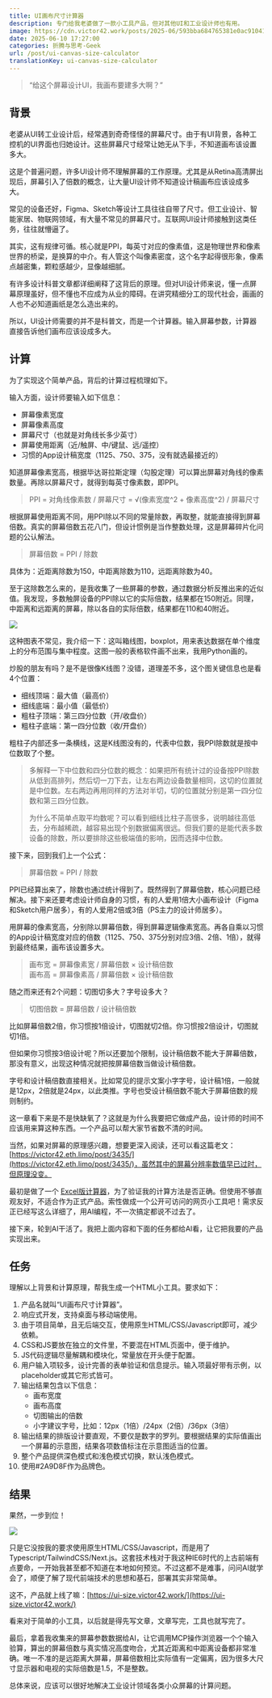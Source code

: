 ```yaml
---
title: UI画布尺寸计算器
description: 专门给我老婆做了一款小工具产品，但对其他UI和工业设计师也有用。
image: https://cdn.victor42.work/posts/2025-06/593bba684765381e0ac910413a657590.webp
date: 2025-06-10 17:27:00
categories: 折腾与思考-Geek
url: /post/ui-canvas-size-calculator
translationKey: ui-canvas-size-calculator
---
```


> “给这个屏幕设计UI，我画布要建多大啊？”

## 背景

老婆从UI转工业设计后，经常遇到奇奇怪怪的屏幕尺寸。由于有UI背景，各种工控机的UI界面也归她设计。这些屏幕尺寸经常让她无从下手，不知道画布该设置多大。

这是个普遍问题，许多UI设计师不理解屏幕的工作原理。尤其是从Retina高清屏出现后，屏幕引入了倍数的概念，让大量UI设计师不知道设计稿画布应该设成多大。

常见的设备还好，Figma、Sketch等设计工具往往自带了尺寸。但工业设计、智能家居、物联网领域，有大量不常见的屏幕尺寸。互联网UI设计师接触到这类任务，往往就懵逼了。

其实，这有规律可循。核心就是PPI，每英寸对应的像素值，这是物理世界和像素世界的桥梁，是换算的中介。有人管这个叫像素密度，这个名字起得很形象，像素点越密集，颗粒感越少，显像越细腻。

有许多设计科普文章都详细阐释了这背后的原理。但对UI设计师来说，懂一点屏幕原理虽好，但不懂也不应成为从业的障碍。在讲究精细分工的现代社会，画画的人也不必知道画纸是怎么造出来的。

所以，UI设计师需要的并不是科普文，而是一个计算器。输入屏幕参数，计算器直接告诉他们画布应该设成多大。

## 计算

为了实现这个简单产品，背后的计算过程梳理如下。

输入方面，设计师要输入如下信息：

- 屏幕像素宽度
- 屏幕像素高度
- 屏幕尺寸（也就是对角线长多少英寸）
- 屏幕使用距离（近/触屏、中/键鼠、远/遥控）
- 习惯的App设计稿宽度（1125、750、375，没有就选最接近的）

知道屏幕像素宽高，根据毕达哥拉斯定理（勾股定理）可以算出屏幕对角线的像素数量。再除以屏幕尺寸，就得到每英寸像素数，即PPI。

> PPI = 对角线像素数 / 屏幕尺寸 = √(像素宽度^2 + 像素高度^2) / 屏幕尺寸

根据屏幕使用距离不同，用PPI除以不同的常量除数，再取整，就能直接得到屏幕倍数。真实的屏幕倍数五花八门，但设计惯例是当作整数处理，这是屏幕碎片化问题的公认解法。

> 屏幕倍数 = PPI / 除数

具体为：近距离除数为150，中距离除数为110，远距离除数为40。

至于这除数怎么来的，是我收集了一些屏幕的参数，通过数据分析反推出来的近似值。我发现，多数触屏设备的PPI除以它的实际倍数，结果都在150附近。同理，中距离和远距离的屏幕，除以各自的实际倍数，结果都在110和40附近。

![](https://cdn.victor42.work/posts/2025-06/15386d1877e20780e6c1b43dbf92ab10.webp)

这种图表不常见，我介绍一下：这叫箱线图，boxplot，用来表达数据在单个维度上的分布范围与集中程度。这图一般的表格软件画不出来，我用Python画的。

炒股的朋友有吗？是不是很像K线图？没错，道理差不多，这个图关键信息也是看4个位置：

- 细线顶端：最大值（最高价）
- 细线底端：最小值（最低价）
- 粗柱子顶端：第三四分位数（开/收盘价）
- 粗柱子底端：第一四分位数（收/开盘价）

粗柱子内部还多一条横线，这是K线图没有的，代表中位数，我PPI除数就是按中位数取了个整。

> 多解释一下中位数和四分位数的概念：如果把所有统计过的设备按PPI除数从低到高排列，然后切一刀下去，让左右两边设备数量相同，这切的位置就是中位数。左右两边再用同样的方法对半切，切的位置就分别是第一四分位数和第三四分位数。
> 
> 为什么不简单点取平均数呢？可以看到细线比柱子高很多，说明越往高低去，分布越稀疏，越容易出现个别数据偏离很远。但我们要的是能代表多数设备的除数，所以要排除这些极端值的影响，因而选择中位数。

接下来，回到我们上一个公式：

> 屏幕倍数 = PPI / 除数

PPI已经算出来了，除数也通过统计得到了。既然得到了屏幕倍数，核心问题已经解决。接下来还要考虑设计师自身的习惯，有的人爱用1倍大小画布设计（Figma和Sketch用户居多），有的人爱用2倍或3倍（PS主力的设计师居多）。

用屏幕的像素宽高，分别除以屏幕倍数，得到屏幕逻辑像素宽高。再各自乘以习惯的App设计稿宽度对应的倍数（1125、750、375分别对应3倍、2倍、1倍），就得到最终结果，画布该设置多大。

> 画布宽 = 屏幕像素宽 / 屏幕倍数 × 设计稿倍数  
> 画布高 = 屏幕像素高 / 屏幕倍数 × 设计稿倍数

随之而来还有2个问题：切图切多大？字号设多大？

> 切图倍数 = 屏幕倍数 / 设计稿倍数

比如屏幕倍数2倍，你习惯按1倍设计，切图就切2倍。你习惯按2倍设计，切图就切1倍。

但如果你习惯按3倍设计呢？所以还要加个限制，设计稿倍数不能大于屏幕倍数，那没有意义，出现这种情况就把按屏幕倍数当做设计稿倍数。

字号和设计稿倍数直接相关。比如常见的提示文案小字字号，设计稿1倍，一般就是12px，2倍就是24px，以此类推。字号也受设计稿倍数不能大于屏幕倍数的规则制约。

这一章看下来是不是快缺氧了？这就是为什么我要把它做成产品，设计师的时间不应该用来算这种东西。一个产品可以帮大家节省数不清的时间。

当然，如果对屏幕的原理感兴趣，想要更深入阅读，还可以看这篇老文：[https://victor42.eth.limo/post/3435/](https://victor42.eth.limo/post/3435/)，虽然其中的屏幕分辨率数值早已过时，但原理没变。

最初是做了一个 [Excel版计算器](https://qvokpfxqsh.feishu.cn/sheets/VTuKsAJJIhCjp7t0v9rcPsIBneg?from=from_copylink)，为了验证我的计算方法是否正确。但使用不够直观友好，不适合作为正式产品。索性做成一个公开可访问的网页小工具吧！需求反正已经写这么详细了，用AI编程，不一次搞定都说不过去了。

接下来，轮到AI干活了。我把上面内容和下面的任务都给AI看，让它把我要的产品实现出来。

## 任务

理解以上背景和计算原理，帮我生成一个HTML小工具。要求如下：

1. 产品名就叫“UI画布尺寸计算器”。
2. 响应式开发，支持桌面与移动端使用。
3. 由于项目简单，且无后端交互，使用原生HTML/CSS/Javascript即可，减少依赖。
4. CSS和JS要放在独立的文件里，不要混在HTML页面中，便于维护。
5. JS代码逻辑尽量解耦和模块化，常量放在开头便于配置。
6. 用户输入项较多，设计完善的表单验证和信息提示。输入项最好带有示例，以placeholder或其它形式皆可。
7. 输出结果包含以下信息：
	- 画布宽度
	- 画布高度
	- 切图输出的倍数
	- 小字建议字号，比如：12px（1倍）/24px（2倍）/36px（3倍）
8. 输出结果的排版设计要直观，不要仅是数字的罗列。要根据结果的实际值画出一个屏幕的示意图，结果各项数值标注在示意图适当的位置。
9. 整个产品提供深色模式和浅色模式切换，默认浅色模式。
10. 使用#2A9D8F作为品牌色。

## 结果

果然，一步到位！

![](https://cdn.victor42.work/posts/2025-06/Xnip2025-06-11_10-40-02.webp)

只是它没按我的要求使用原生HTML/CSS/Javascript，而是用了Typescript/TailwindCSS/Next.js。这套技术栈对于我这种IE6时代的上古前端有点要命，一开始我甚至都不知道在本地如何预览。不过这都不是难事，问问AI就学会了，顺便了解了现代前端技术的思想和基石，部署其实非常简单。

这不，产品就上线了嘛：[https://ui-size.victor42.work/](https://ui-size.victor42.work/)

看来对于简单的小工具，以后就是得先写文章，文章写完，工具也就写完了。

最后，拿着我收集来的屏幕参数数据给AI，让它调用MCP操作浏览器一个个输入验算，算出的屏幕倍数与真实情况高度吻合，尤其近距离和中距离设备都非常准确。唯一不准的是远距离大屏幕，屏幕倍数相比实际值有一定偏离，因为很多大尺寸显示器和电视的实际倍数是1.5，不是整数。

总体来说，应该可以很好地解决工业设计领域各类小众屏幕的计算问题。